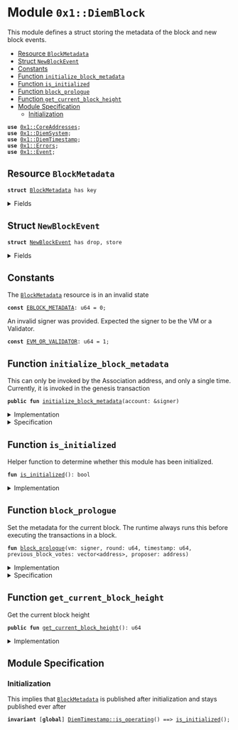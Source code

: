 
<a name="0x1_DiemBlock"></a>

# Module `0x1::DiemBlock`

This module defines a struct storing the metadata of the block and new block events.


-  [Resource `BlockMetadata`](#0x1_DiemBlock_BlockMetadata)
-  [Struct `NewBlockEvent`](#0x1_DiemBlock_NewBlockEvent)
-  [Constants](#@Constants_0)
-  [Function `initialize_block_metadata`](#0x1_DiemBlock_initialize_block_metadata)
-  [Function `is_initialized`](#0x1_DiemBlock_is_initialized)
-  [Function `block_prologue`](#0x1_DiemBlock_block_prologue)
-  [Function `get_current_block_height`](#0x1_DiemBlock_get_current_block_height)
-  [Module Specification](#@Module_Specification_1)
    -  [Initialization](#@Initialization_2)


<pre><code><b>use</b> <a href="CoreAddresses.md#0x1_CoreAddresses">0x1::CoreAddresses</a>;
<b>use</b> <a href="DiemSystem.md#0x1_DiemSystem">0x1::DiemSystem</a>;
<b>use</b> <a href="DiemTimestamp.md#0x1_DiemTimestamp">0x1::DiemTimestamp</a>;
<b>use</b> <a href="../../../../../../move-stdlib/docs/Errors.md#0x1_Errors">0x1::Errors</a>;
<b>use</b> <a href="../../../../../../move-stdlib/docs/Event.md#0x1_Event">0x1::Event</a>;
</code></pre>



<a name="0x1_DiemBlock_BlockMetadata"></a>

## Resource `BlockMetadata`



<pre><code><b>struct</b> <a href="DiemBlock.md#0x1_DiemBlock_BlockMetadata">BlockMetadata</a> has key
</code></pre>



<details>
<summary>Fields</summary>


<dl>
<dt>
<code>height: u64</code>
</dt>
<dd>
 Height of the current block
</dd>
<dt>
<code>new_block_events: <a href="../../../../../../move-stdlib/docs/Event.md#0x1_Event_EventHandle">Event::EventHandle</a>&lt;<a href="DiemBlock.md#0x1_DiemBlock_NewBlockEvent">DiemBlock::NewBlockEvent</a>&gt;</code>
</dt>
<dd>
 Handle where events with the time of new blocks are emitted
</dd>
</dl>


</details>

<a name="0x1_DiemBlock_NewBlockEvent"></a>

## Struct `NewBlockEvent`



<pre><code><b>struct</b> <a href="DiemBlock.md#0x1_DiemBlock_NewBlockEvent">NewBlockEvent</a> has drop, store
</code></pre>



<details>
<summary>Fields</summary>


<dl>
<dt>
<code>round: u64</code>
</dt>
<dd>

</dd>
<dt>
<code>proposer: address</code>
</dt>
<dd>

</dd>
<dt>
<code>previous_block_votes: vector&lt;address&gt;</code>
</dt>
<dd>

</dd>
<dt>
<code>time_microseconds: u64</code>
</dt>
<dd>
 On-chain time during  he block at the given height
</dd>
</dl>


</details>

<a name="@Constants_0"></a>

## Constants


<a name="0x1_DiemBlock_EBLOCK_METADATA"></a>

The <code><a href="DiemBlock.md#0x1_DiemBlock_BlockMetadata">BlockMetadata</a></code> resource is in an invalid state


<pre><code><b>const</b> <a href="DiemBlock.md#0x1_DiemBlock_EBLOCK_METADATA">EBLOCK_METADATA</a>: u64 = 0;
</code></pre>



<a name="0x1_DiemBlock_EVM_OR_VALIDATOR"></a>

An invalid signer was provided. Expected the signer to be the VM or a Validator.


<pre><code><b>const</b> <a href="DiemBlock.md#0x1_DiemBlock_EVM_OR_VALIDATOR">EVM_OR_VALIDATOR</a>: u64 = 1;
</code></pre>



<a name="0x1_DiemBlock_initialize_block_metadata"></a>

## Function `initialize_block_metadata`

This can only be invoked by the Association address, and only a single time.
Currently, it is invoked in the genesis transaction


<pre><code><b>public</b> <b>fun</b> <a href="DiemBlock.md#0x1_DiemBlock_initialize_block_metadata">initialize_block_metadata</a>(account: &signer)
</code></pre>



<details>
<summary>Implementation</summary>


<pre><code><b>public</b> <b>fun</b> <a href="DiemBlock.md#0x1_DiemBlock_initialize_block_metadata">initialize_block_metadata</a>(account: &signer) {
    <a href="DiemTimestamp.md#0x1_DiemTimestamp_assert_genesis">DiemTimestamp::assert_genesis</a>();
    // Operational constraint, only callable by the Association address
    <a href="CoreAddresses.md#0x1_CoreAddresses_assert_diem_root">CoreAddresses::assert_diem_root</a>(account);

    <b>assert</b>(!<a href="DiemBlock.md#0x1_DiemBlock_is_initialized">is_initialized</a>(), <a href="../../../../../../move-stdlib/docs/Errors.md#0x1_Errors_already_published">Errors::already_published</a>(<a href="DiemBlock.md#0x1_DiemBlock_EBLOCK_METADATA">EBLOCK_METADATA</a>));
    move_to&lt;<a href="DiemBlock.md#0x1_DiemBlock_BlockMetadata">BlockMetadata</a>&gt;(
        account,
        <a href="DiemBlock.md#0x1_DiemBlock_BlockMetadata">BlockMetadata</a> {
            height: 0,
            new_block_events: <a href="../../../../../../move-stdlib/docs/Event.md#0x1_Event_new_event_handle">Event::new_event_handle</a>&lt;<a href="DiemBlock.md#0x1_DiemBlock_NewBlockEvent">Self::NewBlockEvent</a>&gt;(account),
        }
    );
}
</code></pre>



</details>

<details>
<summary>Specification</summary>



<pre><code><b>include</b> <a href="DiemTimestamp.md#0x1_DiemTimestamp_AbortsIfNotGenesis">DiemTimestamp::AbortsIfNotGenesis</a>;
<b>include</b> <a href="CoreAddresses.md#0x1_CoreAddresses_AbortsIfNotDiemRoot">CoreAddresses::AbortsIfNotDiemRoot</a>;
<b>aborts_if</b> <a href="DiemBlock.md#0x1_DiemBlock_is_initialized">is_initialized</a>() <b>with</b> <a href="../../../../../../move-stdlib/docs/Errors.md#0x1_Errors_ALREADY_PUBLISHED">Errors::ALREADY_PUBLISHED</a>;
<b>ensures</b> <a href="DiemBlock.md#0x1_DiemBlock_is_initialized">is_initialized</a>();
<b>ensures</b> <a href="DiemBlock.md#0x1_DiemBlock_get_current_block_height">get_current_block_height</a>() == 0;
</code></pre>



</details>

<a name="0x1_DiemBlock_is_initialized"></a>

## Function `is_initialized`

Helper function to determine whether this module has been initialized.


<pre><code><b>fun</b> <a href="DiemBlock.md#0x1_DiemBlock_is_initialized">is_initialized</a>(): bool
</code></pre>



<details>
<summary>Implementation</summary>


<pre><code><b>fun</b> <a href="DiemBlock.md#0x1_DiemBlock_is_initialized">is_initialized</a>(): bool {
    <b>exists</b>&lt;<a href="DiemBlock.md#0x1_DiemBlock_BlockMetadata">BlockMetadata</a>&gt;(<a href="CoreAddresses.md#0x1_CoreAddresses_DIEM_ROOT_ADDRESS">CoreAddresses::DIEM_ROOT_ADDRESS</a>())
}
</code></pre>



</details>

<a name="0x1_DiemBlock_block_prologue"></a>

## Function `block_prologue`

Set the metadata for the current block.
The runtime always runs this before executing the transactions in a block.


<pre><code><b>fun</b> <a href="DiemBlock.md#0x1_DiemBlock_block_prologue">block_prologue</a>(vm: signer, round: u64, timestamp: u64, previous_block_votes: vector&lt;address&gt;, proposer: address)
</code></pre>



<details>
<summary>Implementation</summary>


<pre><code><b>fun</b> <a href="DiemBlock.md#0x1_DiemBlock_block_prologue">block_prologue</a>(
    vm: signer,
    round: u64,
    timestamp: u64,
    previous_block_votes: vector&lt;address&gt;,
    proposer: address
) <b>acquires</b> <a href="DiemBlock.md#0x1_DiemBlock_BlockMetadata">BlockMetadata</a> {
    <a href="DiemTimestamp.md#0x1_DiemTimestamp_assert_operating">DiemTimestamp::assert_operating</a>();
    // Operational constraint: can only be invoked by the VM.
    <a href="CoreAddresses.md#0x1_CoreAddresses_assert_vm">CoreAddresses::assert_vm</a>(&vm);

    // Authorization
    <b>assert</b>(
        proposer == <a href="CoreAddresses.md#0x1_CoreAddresses_VM_RESERVED_ADDRESS">CoreAddresses::VM_RESERVED_ADDRESS</a>() || <a href="DiemSystem.md#0x1_DiemSystem_is_validator">DiemSystem::is_validator</a>(proposer),
        <a href="../../../../../../move-stdlib/docs/Errors.md#0x1_Errors_requires_address">Errors::requires_address</a>(<a href="DiemBlock.md#0x1_DiemBlock_EVM_OR_VALIDATOR">EVM_OR_VALIDATOR</a>)
    );

    <b>let</b> block_metadata_ref = borrow_global_mut&lt;<a href="DiemBlock.md#0x1_DiemBlock_BlockMetadata">BlockMetadata</a>&gt;(<a href="CoreAddresses.md#0x1_CoreAddresses_DIEM_ROOT_ADDRESS">CoreAddresses::DIEM_ROOT_ADDRESS</a>());
    <a href="DiemTimestamp.md#0x1_DiemTimestamp_update_global_time">DiemTimestamp::update_global_time</a>(&vm, proposer, timestamp);
    block_metadata_ref.height = block_metadata_ref.height + 1;
    <a href="../../../../../../move-stdlib/docs/Event.md#0x1_Event_emit_event">Event::emit_event</a>&lt;<a href="DiemBlock.md#0x1_DiemBlock_NewBlockEvent">NewBlockEvent</a>&gt;(
        &<b>mut</b> block_metadata_ref.new_block_events,
        <a href="DiemBlock.md#0x1_DiemBlock_NewBlockEvent">NewBlockEvent</a> {
            round,
            proposer,
            previous_block_votes,
            time_microseconds: timestamp,
        }
    );
}
</code></pre>



</details>

<details>
<summary>Specification</summary>



<pre><code><b>include</b> <a href="DiemTimestamp.md#0x1_DiemTimestamp_AbortsIfNotOperating">DiemTimestamp::AbortsIfNotOperating</a>;
<b>include</b> <a href="CoreAddresses.md#0x1_CoreAddresses_AbortsIfNotVM">CoreAddresses::AbortsIfNotVM</a>{account: vm};
<b>aborts_if</b> proposer != <a href="CoreAddresses.md#0x1_CoreAddresses_VM_RESERVED_ADDRESS">CoreAddresses::VM_RESERVED_ADDRESS</a>() && !<a href="DiemSystem.md#0x1_DiemSystem_spec_is_validator">DiemSystem::spec_is_validator</a>(proposer)
    <b>with</b> <a href="../../../../../../move-stdlib/docs/Errors.md#0x1_Errors_REQUIRES_ADDRESS">Errors::REQUIRES_ADDRESS</a>;
<b>ensures</b> <a href="DiemTimestamp.md#0x1_DiemTimestamp_spec_now_microseconds">DiemTimestamp::spec_now_microseconds</a>() == timestamp;
<b>ensures</b> <a href="DiemBlock.md#0x1_DiemBlock_get_current_block_height">get_current_block_height</a>() == <b>old</b>(<a href="DiemBlock.md#0x1_DiemBlock_get_current_block_height">get_current_block_height</a>()) + 1;
<b>aborts_if</b> <a href="DiemBlock.md#0x1_DiemBlock_get_current_block_height">get_current_block_height</a>() + 1 &gt; MAX_U64 <b>with</b> EXECUTION_FAILURE;
<b>include</b> <a href="DiemBlock.md#0x1_DiemBlock_BlockPrologueEmits">BlockPrologueEmits</a>;
</code></pre>




<a name="0x1_DiemBlock_BlockPrologueEmits"></a>


<pre><code><b>schema</b> <a href="DiemBlock.md#0x1_DiemBlock_BlockPrologueEmits">BlockPrologueEmits</a> {
    round: u64;
    timestamp: u64;
    previous_block_votes: vector&lt;address&gt;;
    proposer: address;
    <b>let</b> handle = <b>global</b>&lt;<a href="DiemBlock.md#0x1_DiemBlock_BlockMetadata">BlockMetadata</a>&gt;(<a href="CoreAddresses.md#0x1_CoreAddresses_DIEM_ROOT_ADDRESS">CoreAddresses::DIEM_ROOT_ADDRESS</a>()).new_block_events;
    <b>let</b> msg = <a href="DiemBlock.md#0x1_DiemBlock_NewBlockEvent">NewBlockEvent</a> {
        round,
        proposer,
        previous_block_votes,
        time_microseconds: timestamp,
    };
    emits msg <b>to</b> handle;
}
</code></pre>



</details>

<a name="0x1_DiemBlock_get_current_block_height"></a>

## Function `get_current_block_height`

Get the current block height


<pre><code><b>public</b> <b>fun</b> <a href="DiemBlock.md#0x1_DiemBlock_get_current_block_height">get_current_block_height</a>(): u64
</code></pre>



<details>
<summary>Implementation</summary>


<pre><code><b>public</b> <b>fun</b> <a href="DiemBlock.md#0x1_DiemBlock_get_current_block_height">get_current_block_height</a>(): u64 <b>acquires</b> <a href="DiemBlock.md#0x1_DiemBlock_BlockMetadata">BlockMetadata</a> {
    <b>assert</b>(<a href="DiemBlock.md#0x1_DiemBlock_is_initialized">is_initialized</a>(), <a href="../../../../../../move-stdlib/docs/Errors.md#0x1_Errors_not_published">Errors::not_published</a>(<a href="DiemBlock.md#0x1_DiemBlock_EBLOCK_METADATA">EBLOCK_METADATA</a>));
    borrow_global&lt;<a href="DiemBlock.md#0x1_DiemBlock_BlockMetadata">BlockMetadata</a>&gt;(<a href="CoreAddresses.md#0x1_CoreAddresses_DIEM_ROOT_ADDRESS">CoreAddresses::DIEM_ROOT_ADDRESS</a>()).height
}
</code></pre>



</details>

<a name="@Module_Specification_1"></a>

## Module Specification



<a name="@Initialization_2"></a>

### Initialization

This implies that <code><a href="DiemBlock.md#0x1_DiemBlock_BlockMetadata">BlockMetadata</a></code> is published after initialization and stays published
ever after


<pre><code><b>invariant</b> [<b>global</b>] <a href="DiemTimestamp.md#0x1_DiemTimestamp_is_operating">DiemTimestamp::is_operating</a>() ==&gt; <a href="DiemBlock.md#0x1_DiemBlock_is_initialized">is_initialized</a>();
</code></pre>


[//]: # ("File containing references which can be used from documentation")
[ACCESS_CONTROL]: https://github.com/diem/dip/blob/main/dips/dip-2.md
[ROLE]: https://github.com/diem/dip/blob/main/dips/dip-2.md#roles
[PERMISSION]: https://github.com/diem/dip/blob/main/dips/dip-2.md#permissions
